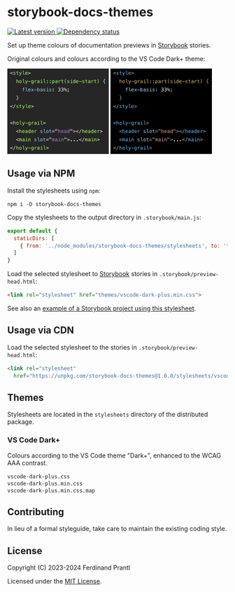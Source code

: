 # storybook-docs-themes

[![Latest version](https://img.shields.io/npm/v/storybook-docs-themes)
 ![Dependency status](https://img.shields.io/librariesio/release/npm/storybook-docs-themes)
](https://www.npmjs.com/package/storybook-docs-themes)

Set up theme colours of documentation previews in [Storybook] stories.

Original colours and colours according to the VS Code Dark+ theme:

![Original colours](assets/original.png) ![Original colours](assets/vscode-dark-plus.png)

## Usage via NPM

Install the stylesheets using `npm`:

    npm i -D storybook-docs-themes

Copy the stylesheets to the output directory in `.storybook/main.js`:

```js
export default {
  staticDirs: [
    { from: '../node_modules/storybook-docs-themes/stylesheets', to: 'themes' }
  ]
}
```

Load the selected stylesheet to [Storybook] stories in `.storybook/preview-head.html`:

```html
<link rel="stylesheet" href="themes/vscode-dark-plus.min.css">
```

See also an [example of a Storybook project using this stylesheet].

## Usage via CDN

Load the selected stylesheet to the stories in `.storybook/preview-head.html`:

```html
<link rel="stylesheet"
  href="https://unpkg.com/storybook-docs-themes@1.0.0/stylesheets/vscode-dark-plus.min.css">
```

## Themes

Stylesheets are located in the `stylesheets` directory of the distributed package.

### VS Code Dark+

Colours according to the VS Code theme "Dark+", enhanced to the WCAG AAA contrast.

    vscode-dark-plus.css
    vscode-dark-plus.min.css
    vscode-dark-plus.min.css.map

## Contributing

In lieu of a formal styleguide, take care to maintain the existing coding style.

## License

Copyright (C) 2023-2024 Ferdinand Prantl

Licensed under the [MIT License].

[MIT License]: http://en.wikipedia.org/wiki/MIT_License
[Storybook]: https://storybook.js.org/
[example of a Storybook project using this stylesheet]: ./examples/sb8
